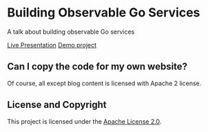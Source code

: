 # Building Observable Go Services

A talk about building observable Go services

[Live Presentation](https://gitpitch.com/kakkoyun/building-observable-go-applications)
[Demo project](https://github.com/kakkoyun/observable-remote-write)

## Can I copy the code for my own website?

Of course, all except blog content is licensed with Apache 2 license.

## License and Copyright

This project is licensed under the [Apache License 2.0](LICENSE).
